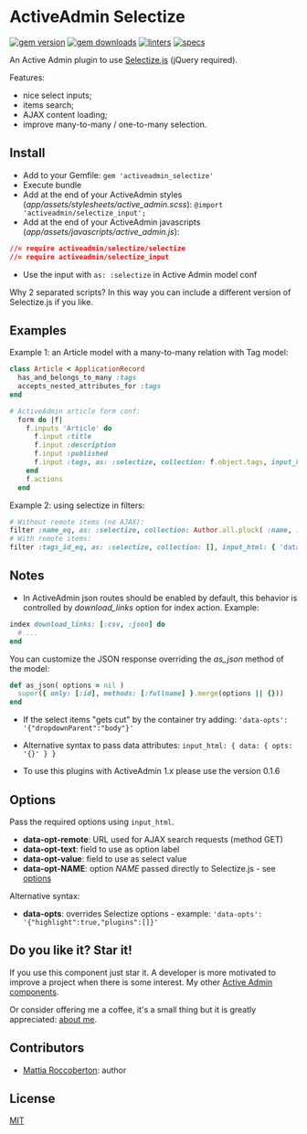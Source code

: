 # ActiveAdmin Selectize
[![gem version](https://badge.fury.io/rb/activeadmin_selectize.svg)](https://badge.fury.io/rb/activeadmin_selectize) [![gem downloads](https://badgen.net/rubygems/dt/activeadmin_selectize)](https://rubygems.org/gems/activeadmin_selectize) [![linters](https://github.com/blocknotes/activeadmin_selectize/actions/workflows/linters.yml/badge.svg)](https://github.com/blocknotes/activeadmin_selectize/actions/workflows/linters.yml) [![specs](https://github.com/blocknotes/activeadmin_selectize/actions/workflows/specs.yml/badge.svg)](https://github.com/blocknotes/activeadmin_selectize/actions/workflows/specs.yml)

An Active Admin plugin to use [Selectize.js](http://selectize.github.io/selectize.js) (jQuery required).

Features:
- nice select inputs;
- items search;
- AJAX content loading;
- improve many-to-many / one-to-many selection.

## Install

- Add to your Gemfile:
`gem 'activeadmin_selectize'`
- Execute bundle
- Add at the end of your ActiveAdmin styles (_app/assets/stylesheets/active_admin.scss_):
`@import 'activeadmin/selectize_input';`
- Add at the end of your ActiveAdmin javascripts (_app/assets/javascripts/active_admin.js_):
```css
//= require activeadmin/selectize/selectize
//= require activeadmin/selectize_input
```
- Use the input with `as: :selectize` in Active Admin model conf

Why 2 separated scripts? In this way you can include a different version of Selectize.js if you like.

## Examples

Example 1: an Article model with a many-to-many relation with Tag model:

```ruby
class Article < ApplicationRecord
  has_and_belongs_to_many :tags
  accepts_nested_attributes_for :tags
end
```

```ruby
# ActiveAdmin article form conf:
  form do |f|
    f.inputs 'Article' do
      f.input :title
      f.input :description
      f.input :published
      f.input :tags, as: :selectize, collection: f.object.tags, input_html: { 'data-opt-remote': admin_tags_path( format: :json ), 'data-opt-text': 'name', 'data-opt-value': 'id', 'data-opt-highlight': 'true', placeholder: 'Search a tag...' }
    end
    f.actions
  end
```

Example 2: using selectize in filters:

```ruby
# Without remote items (no AJAX):
filter :name_eq, as: :selectize, collection: Author.all.pluck( :name, :name )
# With remote items:
filter :tags_id_eq, as: :selectize, collection: [], input_html: { 'data-opt-remote': '/admin/tags.json', 'data-opt-text': 'name', 'data-opt-value': 'id', 'data-opts': '{"dropdownParent":"body"}', placeholder: 'Search a tag...' }
```

## Notes

- In ActiveAdmin json routes should be enabled by default, this behavior is controlled by *download_links* option for index action. Example:

```rb
index download_links: [:csv, :json] do
  # ...
end
```

You can customize the JSON response overriding the *as_json* method of the model:

```rb
def as_json( options = nil )
  super({ only: [:id], methods: [:fullname] }.merge(options || {}))
end
```

- If the select items "gets cut" by the container try adding: `'data-opts': '{"dropdownParent":"body"}'`

- Alternative syntax to pass data attributes: `input_html: { data: { opts: '{}' } }`

- To use this plugins with ActiveAdmin 1.x please use the version 0.1.6

## Options

Pass the required options using `input_html`.

- **data-opt-remote**: URL used for AJAX search requests (method GET)
- **data-opt-text**: field to use as option label
- **data-opt-value**: field to use as select value
- **data-opt-NAME**: option _NAME_ passed directly to Selectize.js - see [options](https://github.com/selectize/selectize.js/blob/master/docs/usage.md#configuration)

Alternative syntax:

- **data-opts**: overrides Selectize options - example: `'data-opts': '{"highlight":true,"plugins":[]}'`

## Do you like it? Star it!

If you use this component just star it. A developer is more motivated to improve a project when there is some interest. My other [Active Admin components](https://github.com/blocknotes?utf8=✓&tab=repositories&q=activeadmin&type=source).

Or consider offering me a coffee, it's a small thing but it is greatly appreciated: [about me](https://www.blocknot.es/about-me).

## Contributors

- [Mattia Roccoberton](http://blocknot.es): author

## License

[MIT](LICENSE.txt)
